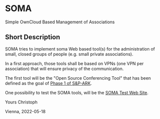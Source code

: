 # SOMA
Simple OwnCloud Based Management of Associations

## Short Description
SOMA tries to implement soma Web based tool(s) for the administration of small,
closed groups of people (e.g. small private associations).

In a first approach, those tools shall be based on VPNs (one VPN per
association) that will ensure privacy of the communication.

The first tool will be the "Open Source Conferencing Tool" that has been defined
as the goal of [Phase 1 of S&P-ARK](https://github.com/christoph-v/spark).

One possibility to test the SOMA tools, will be the
[SOMA Test Web Site](https://lc-soc-lc.at/soma).

Yours Christoph

Vienna, 2022-05-18